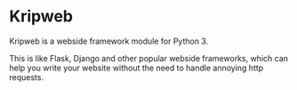 # Kripweb
Kripweb is a webside framework module for Python 3.

This is like Flask, Django and other popular webside frameworks, which can help you write your website without the need to handle annoying http requests.


